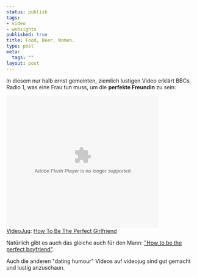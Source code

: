 ```yaml
--- 
status: publish
tags: 
- video
- websights
published: true
title: Food, Beer, Women.
type: post
meta: 
  tags: ""
layout: post
---
```

In diesem nur halb ernst gemeinten, ziemlich lustigen Video erklärt BBCs Radio 1, was eine Frau tun muss, um die <strong>perfekte Freundin</strong> zu sein:

<object classid="clsid:d27cdb6e-ae6d-11cf-96b8-444553540000" codebase="http://fpdownload.macromedia.com/pub/shockwave/cabs/flash/swflash.cab#version=7,0,0,0" width="400" height="345" align="middle"><param name="movie" value="http://www.videojug.com/film/player?id=0428efb6-c039-e254-e478-ff0008c8e85c" /><embed src="http://www.videojug.com/film/player?id=0428efb6-c039-e254-e478-ff0008c8e85c" quality="high" width="400" height="345" type="application/x-shockwave-flash" pluginspage="http://www.macromedia.com/go/getflashplayer"></embed></object><br /><a href="http://www.videojug.com">VideoJug</a>: <a href="http://www.videojug.com/film/how-to-be-the-perfect-girlfriend">How To Be The Perfect Girlfriend</a>

Natürlich gibt es auch das gleiche auch für den Mann: <a href="http://www.videojug.com/film/how-to-be-the-perfect-boyfriend">"How to be the perfect boyfriend"</a>.

Auch die anderen "dating humour" Videos auf videojug sind gut gemacht und lustig anzuschaun.
